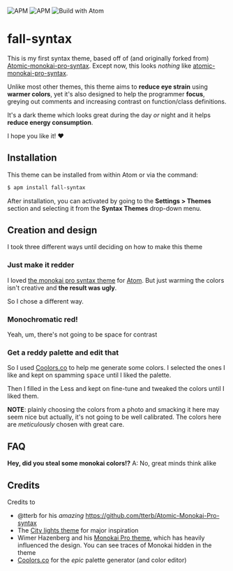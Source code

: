![APM](https://img.shields.io/apm/dm/fall-syntax) ![APM](https://img.shields.io/apm/l/fall-syntax) ![Build with Atom](https://img.shields.io/badge/Built%20with-Atom-brightgreen?logo=atom)
# fall-syntax

This is my first syntax theme, based off of (and originally forked from) [Atomic-monokai-pro-syntax][1]. Except now, this looks *nothing* like [atomic-monokai-pro-syntax][1].

Unlike most other themes, this theme aims to **reduce eye strain** using **warmer colors**, yet it's also designed to help the programmer **focus**, greying out comments and increasing contrast on function/class definitions.

It's a dark theme which looks great during the day *or* night and it helps **reduce energy consumption**.

I hope you like it! :heart:

## Installation

This theme can be installed from within Atom or via the command:
```sh
$ apm install fall-syntax
```
After installation, you can activated by going to the **Settings > Themes** section and selecting it from the **Syntax Themes** drop-down menu.

## Creation and design

I took three different ways until deciding on how to make this theme

### Just make it redder

I loved [the monokai pro syntax theme][1] for [Atom](https://atom.io/). But just warming the colors isn't creative and **the result was ugly**.

So I chose a different way.

### Monochromatic red!

Yeah, um, there's not going to be space for contrast

### Get a reddy palette and edit that

So I used [Coolors.co](https://coolors.co/) to help me generate some colors. I selected the ones I like and kept on spamming <kbd>space</kbd> until I liked the palette.

Then I filled in the Less and kept on fine-tune and tweaked the colors until I liked them.

**NOTE**: plainly choosing the colors from a photo and smacking it here may seem nice but actually, it's not going to be well calibrated. The colors here are *meticulously* chosen with great care.

## FAQ

**Hey, did you steal some monokai colors!?**
A: No, great minds think alike

## Credits

Credits to

 - @tterb for his *amazing*  https://github.com/tterb/Atomic-Monokai-Pro-syntax
 - The [City lights theme](http://citylights.xyz/) for major inspiration
 - Wimer Hazenberg and his [Monokai Pro theme](https://monokai.pro/), which has heavily influenced the design. You can see traces of Monokai hidden in the theme
 - [Coolors.co](https://coolors.co/) for the *epic* palette generator (and color editor)

[1]: https://github.com/tterb/Atomic-Monokai-Pro-syntax
